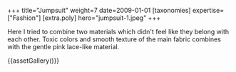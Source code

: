 +++
title="Jumpsuit"
weight=7
date=2009-01-01
[taxonomies]
expertise=["Fashion"]
[extra.poly]
hero="jumpsuit-1.jpeg"
+++

Here I tried to combine two materials which didn't feel like they belong with each other. Toxic colors and smooth texture of the main fabric combines with the gentle pink lace-like material.

{{assetGallery()}}